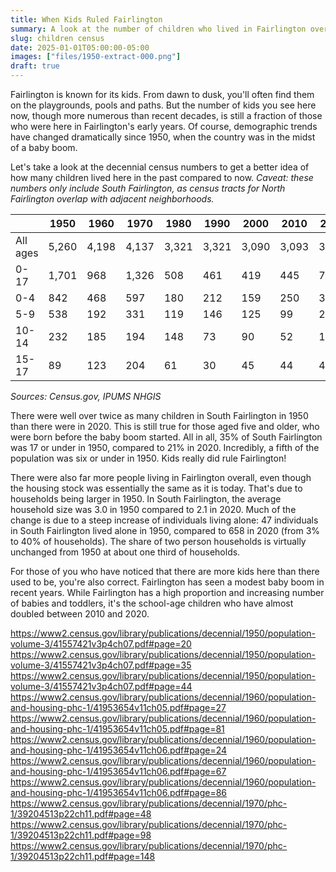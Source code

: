 ```yaml
---
title: When Kids Ruled Fairlington
summary: A look at the number of children who lived in Fairlington over time.
slug: children census
date: 2025-01-01T05:00:00-05:00
images: ["files/1950-extract-000.png"]
draft: true
---
```


Fairlington is known for its kids. From dawn to dusk, you'll often find them on the playgrounds, pools and paths. But the number of kids you see here now, though more numerous than recent decades, is still a fraction of those who were here in Fairlington's early years. Of course, demographic trends have changed dramatically since 1950, when the country was in the midst of a baby boom.

Let's take a look at the decennial census numbers to get a better idea of how many children lived here in the past compared to now. *Caveat: these numbers only include South Fairlington, as census tracts for North Fairlington overlap with adjacent neighborhoods.*

|  | 1950 | 1960 | 1970 | 1980 | 1990 | 2000 | 2010 | 2020 |
| ---- | ---- | ---- | ---- | ---- | ---- | ---- | ---- | ---- |
| All ages | 5,260 | 4,198 | 4,137 | 3,321 | 3,321 | 3,090 | 3,093 | 3,390 |
| 0-17 | 1,701 | 968 | 1,326 | 508 | 461 | 419 | 445 | 706 |
| 0-4 | 842 | 468 | 597 | 180 | 212 | 159 | 250 | 322 |
| 5-9 | 538 | 192 | 331 | 119 | 146 | 125 | 99 | 217 |
| 10-14 | 232 | 185 | 194 | 148 | 73 | 90 | 52 | 125 |
| 15-17 | 89 | 123 | 204 | 61 | 30 | 45 | 44 | 42 |

*Sources: Census.gov, IPUMS NHGIS*

There were well over twice as many children in South Fairlington in 1950 than there were in 2020. This is still true for those aged five and older, who were born before the baby boom started. All in all, 35% of South Fairlington was 17 or under in 1950, compared to 21% in 2020. Incredibly, a fifth of the population was six or under in 1950. Kids really did rule Fairlington!

There were also far more people living in Fairlington overall, even though the housing stock was essentially the same as it is today. That's due to households being larger in 1950. In South Fairlington, the average household size was 3.0 in 1950 compared to 2.1 in 2020. Much of the change is due to a steep increase of individuals living alone: 47 individuals in South Fairlington lived alone in 1950, compared to 658 in 2020 (from 3% to 40% of households). The share of two person households is virtually unchanged from 1950 at about one third of households.

For those of you who have noticed that there are more kids here than there used to be, you're also correct. Fairlington has seen a modest baby boom in recent years. While Fairlington has a high proportion and increasing number of babies and toddlers, it's the school-age children who have almost doubled between 2010 and 2020.

https://www2.census.gov/library/publications/decennial/1950/population-volume-3/41557421v3p4ch07.pdf#page=20
https://www2.census.gov/library/publications/decennial/1950/population-volume-3/41557421v3p4ch07.pdf#page=35
https://www2.census.gov/library/publications/decennial/1950/population-volume-3/41557421v3p4ch07.pdf#page=44
https://www2.census.gov/library/publications/decennial/1960/population-and-housing-phc-1/41953654v11ch05.pdf#page=27
https://www2.census.gov/library/publications/decennial/1960/population-and-housing-phc-1/41953654v11ch05.pdf#page=81
https://www2.census.gov/library/publications/decennial/1960/population-and-housing-phc-1/41953654v11ch06.pdf#page=24
https://www2.census.gov/library/publications/decennial/1960/population-and-housing-phc-1/41953654v11ch06.pdf#page=67
https://www2.census.gov/library/publications/decennial/1960/population-and-housing-phc-1/41953654v11ch06.pdf#page=86
https://www2.census.gov/library/publications/decennial/1970/phc-1/39204513p22ch11.pdf#page=48
https://www2.census.gov/library/publications/decennial/1970/phc-1/39204513p22ch11.pdf#page=98
https://www2.census.gov/library/publications/decennial/1970/phc-1/39204513p22ch11.pdf#page=148